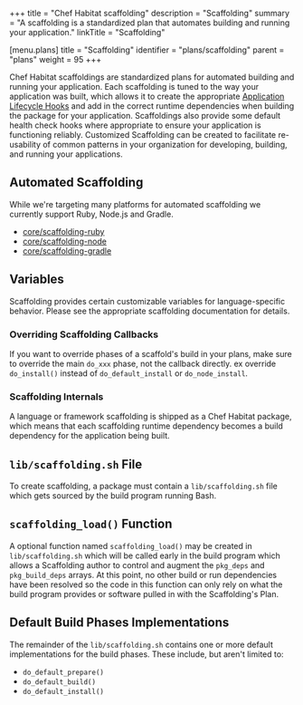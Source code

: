 +++
title = "Chef Habitat scaffolding"
description = "Scaffolding"
summary = "A scaffolding is a standardized plan that automates building and running your application."
linkTitle = "Scaffolding"

[menu.plans]
    title = "Scaffolding"
    identifier = "plans/scaffolding"
    parent = "plans"
    weight = 95
+++

Chef Habitat scaffoldings are standardized plans for automated building and running your application. Each scaffolding is tuned to the way your application was built, which allows it to create the appropriate [Application Lifecycle Hooks](../reference/application_lifecycle_hooks.md) and add in the correct runtime dependencies when building the package for your application. Scaffoldings also provide some default health check hooks where appropriate to ensure your application is functioning reliably. Customized Scaffolding can be created to facilitate re-usability of common patterns in your organization for developing, building, and running your applications.

## Automated Scaffolding

While we're targeting many platforms for automated scaffolding we currently support Ruby, Node.js and Gradle.

* [core/scaffolding-ruby](https://github.com/habitat-sh/core-plans/blob/main/scaffolding-ruby/doc/reference.md)
* [core/scaffolding-node](https://github.com/habitat-sh/core-plans/tree/main/scaffolding-node)
* [core/scaffolding-gradle](https://github.com/habitat-sh/core-plans/blob/main/scaffolding-gradle)

## Variables

Scaffolding provides certain customizable variables for language-specific behavior. Please see the appropriate scaffolding documentation for details.

### Overriding Scaffolding Callbacks

If you want to override phases of a scaffold's build in your plans, make sure to override the main `do_xxx` phase, not the callback directly. ex override `do_install()` instead of `do_default_install` or `do_node_install`.

### Scaffolding Internals

A language or framework scaffolding is shipped as a Chef Habitat package, which means that each scaffolding runtime dependency becomes a build dependency for the application being built.

## `lib/scaffolding.sh` File

To create scaffolding, a package must contain a `lib/scaffolding.sh` file which gets sourced by the build program running Bash.

## `scaffolding_load()` Function

A optional function named `scaffolding_load()` may be created in `lib/scaffolding.sh` which will be called early in the build program which allows a Scaffolding author to control and augment the `pkg_deps` and `pkg_build_deps` arrays. At this point, no other build or run dependencies have been resolved so the code in this function can only rely on what the build program provides or software pulled in with the Scaffolding's Plan.

## Default Build Phases Implementations

The remainder of the `lib/scaffolding.sh` contains one or more default implementations for the build phases. These include, but aren't limited to:

* `do_default_prepare()`
* `do_default_build()`
* `do_default_install()`
